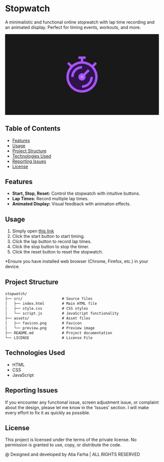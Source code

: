 # Stopwatch

A minimalistic and functional online stopwatch with lap time recording and an animated display. Perfect for timing events, workouts, and more. 

![Preview](preview.png)

## Table of Contents

- [Features](#features)
- [Usage](#usage)
- [Project Structure](#project-structure)
- [Technologies Used](#technologies-used)
- [Reporting Issues](#reporting-issues)
- [License](#license)

## Features

- **Start, Stop, Reset:** Control the stopwatch with intuitive buttons.
- **Lap Times:** Record multiple lap times.
- **Animated Display:** Visual feedback with animation effects.

## Usage

1. Simply open <a href="https://atia-farha.github.io/stopwatch/" target="_blank">this link</a>
2. Click the start button to start timing.
3. Click the lap button to record lap times.
4. Click the stop button to stop the timer.
5. Click the reset button to reset the stopwatch.

*Ensure you have installed web browser (Chrome, Firefox, etc.) in your device.

## Project Structure

```plaintext
stopwatch/
├── src/                  # Source files
│   ├── index.html        # Main HTML file
│   ├── style.css         # CSS styles
│   └── script.js         # JavaScript functionality
├── assets/               # Asset files
│   ├── favicon.png       # Favicon
│   └── preview.png       # Preview image
├── README.md             # Project documentation
└── LICENSE               # License File
```

## Technologies Used

- HTML
- CSS
- JavaScript

## Reporting Issues

If you encounter any functional issue, screen adjustment issue, or complaint about the design, please let me know in the 'Issues' section. I will make every effort to fix it as quickly as possible.

## License

This project is licensed under the terms of the private license. No permission is granted to use, copy, or distribute the code.

@ Designed and developed by Atia Farha | ALL RIGHTS RESERVED